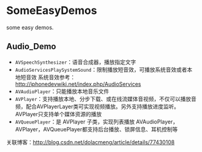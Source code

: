 # SomeEasyDemos
some easy demos.


## Audio_Demo

* `AVSpeechSynthesizer`：语音合成器，播放指定文字
* `AudioServicesPlaySystemSound`：限制播放短音效，可播放系统音效或者本地短音效
系统音效参考：http://iphonedevwiki.net/index.php/AudioServices
* `AVAudioPlayer`：只能播放本地音乐文件
* `AVPlayer`：支持播放本地、分步下载、或在线流媒体音视频，不仅可以播放音频，配合AVPlayerLayer类可实现视频播放。另外支持播放进度监听。
AVPlayer只支持单个媒体资源的播放
* `AVQueuePlayer`：是 AVPlayer 子类，实现列表播放
AVAudioPlayer，AVPlayer，AVQueuePlayer都支持后台播放、锁屏信息、耳机控制等

关联博客：<http://blog.csdn.net/dolacmeng/article/details/77430108>

